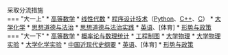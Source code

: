 采取分流措施  
=== "大一上"
    * [高等数学](../../课程/高等数学.md)
    * [线性代数](../../课程/线性代数.md)
    * [程序设计技术](../../课程/程序设计技术/index.md)（[Python](../../课程/程序设计技术/程序设计技术（Python）.md)、[C++](../../课程/程序设计技术/程序设计技术（C++）.md)、[C](../../课程/程序设计技术/程序设计技术（C++）.md)）
    * [大学化学](../../课程/大学化学.md)
    * [思想道德与法治](../../课程/思想道德与法治.md)
    * [思想道德与法治实践](../../课程/思想道德与法治实践.md)
    * [英语](../../课程/英语.md)、[体育]
    * [形势与政策](../../课程/形势与政策.md)
=== "大一下"
    * [高等数学](../../课程/高等数学.md)
    * [概率论与数理统计](../../课程/概率论与数理统计.md)
    * [工程制图](../../课程/工程制图.md)
    * [大学物理](../../课程/大学物理.md)
    * [大学物理实验](../../课程/大学物理实验.md)
    * [大学化学实验](../../课程/大学化学实验.md)
    * [中国近现代史纲要](../../课程/中国近现代史纲要.md)
    * [英语](../../课程/英语.md)、[体育]
    * [形势与政策](../../课程/形势与政策.md)